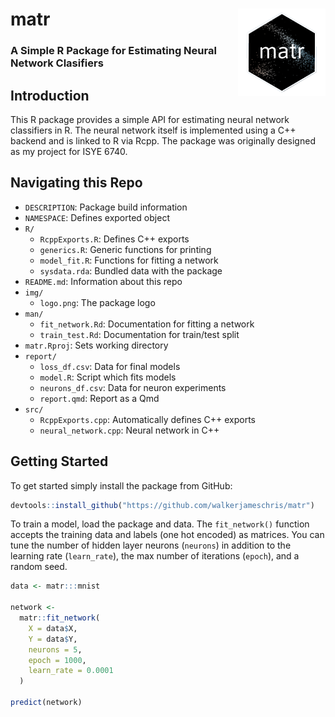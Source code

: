 # matr <img src='img/logo.png' align="right" height="140" />

### A Simple R Package for Estimating Neural Network Clasifiers

## Introduction

This R package provides a simple API for estimating neural network classifiers
in R. The neural network itself is implemented using a C++ backend and is linked
to R via Rcpp. The package was originally designed as my project for ISYE 6740.

## Navigating this Repo

* `DESCRIPTION`: Package build information
* `NAMESPACE`: Defines exported object
* `R/`
  * `RcppExports.R`: Defines C++ exports
  * `generics.R`: Generic functions for printing
  * `model_fit.R`: Functions for fitting a network
  * `sysdata.rda`: Bundled data with the package
* `README.md`: Information about this repo
* `img/`
  * `logo.png`: The package logo
* `man/`
  * `fit_network.Rd`: Documentation for fitting a network
  * `train_test.Rd`: Documentation for train/test split
* `matr.Rproj`: Sets working directory
* `report/`
  * `loss_df.csv`: Data for final models
  * `model.R`: Script which fits models
  * `neurons_df.csv`: Data for neuron experiments
  * `report.qmd`: Report as a Qmd
* `src/`
    * `RcppExports.cpp`: Automatically defines C++ exports
    * `neural_network.cpp`: Neural network in C++

## Getting Started

To get started simply install the package from GitHub:

```r
devtools::install_github("https://github.com/walkerjameschris/matr")
```

To train a model, load the package and data. The `fit_network()` function
accepts the training data and labels (one hot encoded) as matrices. You can tune
the number of hidden layer neurons (`neurons`) in addition to the learning rate
(`learn_rate`), the max number of iterations (`epoch`), and a random seed.

```r
data <- matr:::mnist

network <-
  matr::fit_network(
    X = data$X,
    Y = data$Y,
    neurons = 5,
    epoch = 1000,
    learn_rate = 0.0001
  )

predict(network)
```

